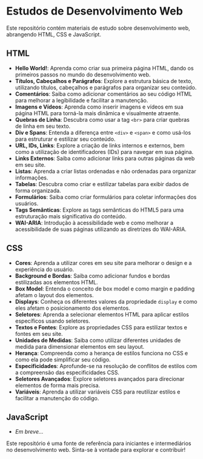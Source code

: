 # Estudos de Desenvolvimento Web

Este repositório contém materiais de estudo sobre desenvolvimento web, abrangendo HTML, CSS e JavaScript.

## HTML

- **Hello World!**: Aprenda como criar sua primeira página HTML, dando os primeiros passos no mundo do desenvolvimento web.
- **Títulos, Cabeçalhos e Parágrafos**: Explore a estrutura básica de texto, utilizando títulos, cabeçalhos e parágrafos para organizar seu conteúdo.
- **Comentários**: Saiba como adicionar comentários ao seu código HTML para melhorar a legibilidade e facilitar a manutenção.
- **Imagens e Vídeos**: Aprenda como inserir imagens e vídeos em sua página HTML para torná-la mais dinâmica e visualmente atraente.
- **Quebras de Linha**: Descubra como usar a tag `<br>` para criar quebras de linha em seu texto.
- **Div e Spans**: Entenda a diferença entre `<div>` e `<span>` e como usá-los para estruturar e estilizar seu conteúdo.
- **URL, IDs, Links**: Explore a criação de links internos e externos, bem como a utilização de identificadores (IDs) para navegar em sua página.
- **Links Externos**: Saiba como adicionar links para outras páginas da web em seu site.
- **Listas**: Aprenda a criar listas ordenadas e não ordenadas para organizar informações.
- **Tabelas**: Descubra como criar e estilizar tabelas para exibir dados de forma organizada.
- **Formulários**: Saiba como criar formulários para coletar informações dos usuários.
- **Tags Semânticas**: Explore as tags semânticas do HTML5 para uma estruturação mais significativa do conteúdo.
- **WAI-ARIA**: Introdução à acessibilidade web e como melhorar a acessibilidade de suas páginas utilizando as diretrizes do WAI-ARIA.

## CSS

- **Cores**: Aprenda a utilizar cores em seu site para melhorar o design e a experiência do usuário.
- **Background e Bordas**: Saiba como adicionar fundos e bordas estilizadas aos elementos HTML.
- **Box Model**: Entenda o conceito de box model e como margin e padding afetam o layout dos elementos.
- **Displays**: Conheça os diferentes valores da propriedade `display` e como eles afetam o posicionamento dos elementos.
- **Seletores**: Aprenda a selecionar elementos HTML para aplicar estilos específicos usando seletores.
- **Textos e Fontes**: Explore as propriedades CSS para estilizar textos e fontes em seu site.
- **Unidades de Medidas**: Saiba como utilizar diferentes unidades de medida para dimensionar elementos em seu layout.
- **Herança**: Compreenda como a herança de estilos funciona no CSS e como ela pode simplificar seu código.
- **Especificidades**: Aprofunde-se na resolução de conflitos de estilos com a compreensão das especificidades CSS.
- **Seletores Avançados**: Explore seletores avançados para direcionar elementos de forma mais precisa.
- **Variáveis**: Aprenda a utilizar variáveis CSS para reutilizar estilos e facilitar a manutenção do código.

## JavaScript

- *Em breve...*

Este repositório é uma fonte de referência para iniciantes e intermediários no desenvolvimento web. Sinta-se à vontade para explorar e contribuir!
